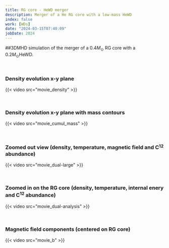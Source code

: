 ```yaml
---
title: RG core - HeWD merger 
description: Merger of a He RG core with a low-mass HeWD 
index: false
work: [WDs]
date: "2024-03-15T07:40:09"
jobDate: 2024
---
```


##3DMHD simulation of the merger of a $0.4M_\odot$ RG core with a $0.2M_\odot$HeWD.

</br> 
 
### Density evolution x-y plane
{{< video src="movie_density" >}}

</br> 
 
### Density evolution x-y plane with mass contours 
{{< video src="movie_cumul_mass" >}}

</br> 
 
### Zoomed out view (density, temperature, magnetic field and C$^12$ abundance)
{{< video src="movie_dual-large" >}}


</br> 

### Zoomed in on the RG core (density, temperature, internal enery and C$^12$ abundance)
{{< video src="movie_dual-analysis" >}}


</br> 

### Magnetic field components (centered on RG core) 
{{< video src="movie_b" >}}
